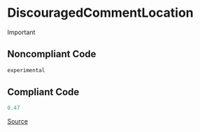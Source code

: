# DiscouragedCommentLocation

Important

## Noncompliant Code

```kotlin
experimental
```
## Compliant Code

```kotlin
0.47
```

[Source](https://detekt.dev/docs/rules/formatting#discouragedcommentlocation)

